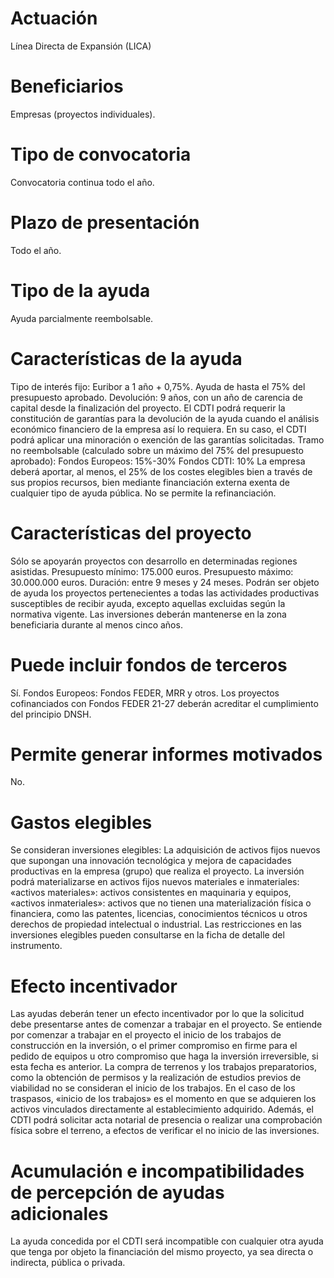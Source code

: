 # Actuación
Línea Directa de Expansión (LICA)

# Beneficiarios
Empresas (proyectos individuales).

# Tipo de convocatoria
Convocatoria continua todo el año.

# Plazo de presentación
Todo el año.

# Tipo de la ayuda
Ayuda parcialmente reembolsable.

# Características de la ayuda
Tipo de interés fijo: Euribor a 1 año + 0,75%. 
Ayuda de hasta el 75% del presupuesto aprobado.
Devolución: 9 años, con un año de carencia de capital desde la finalización del proyecto.
El CDTI podrá requerir la constitución de garantías para la devolución de la ayuda cuando el análisis económico financiero de la empresa así lo requiera.
En su caso, el CDTI podrá aplicar una minoración o exención de las garantías solicitadas.
Tramo no reembolsable (calculado sobre un máximo del 75% del presupuesto aprobado):
Fondos Europeos: 15%-30%
Fondos CDTI: 10%
La empresa deberá aportar, al menos, el 25% de los costes elegibles bien a través de sus propios recursos, bien mediante financiación externa exenta de cualquier tipo de ayuda pública. No se permite la refinanciación.

# Características del proyecto
Sólo se apoyarán proyectos con desarrollo en determinadas regiones asistidas.
Presupuesto mínimo: 175.000 euros.
Presupuesto máximo: 30.000.000 euros.
Duración: entre 9 meses y 24 meses.
Podrán ser objeto de ayuda los proyectos pertenecientes a todas las actividades productivas susceptibles de recibir ayuda, excepto aquellas excluidas según la normativa vigente.
Las inversiones deberán mantenerse en la zona beneficiaria durante al menos cinco años.

# Puede incluir fondos de terceros
Sí. Fondos Europeos: Fondos FEDER, MRR y otros.
Los proyectos cofinanciados con Fondos FEDER 21-27 deberán acreditar el cumplimiento del principio DNSH.

# Permite generar informes motivados
No.

# Gastos elegibles
Se consideran inversiones elegibles:
La adquisición de activos fijos nuevos que supongan una innovación tecnológica y mejora de capacidades productivas en la empresa (grupo) que realiza el proyecto.
La inversión podrá materializarse en activos fijos nuevos materiales e inmateriales:
«activos materiales»: activos consistentes en maquinaria y equipos,
«activos inmateriales»: activos que no tienen una materialización física o financiera, como las patentes, licencias, conocimientos técnicos u otros derechos de propiedad intelectual o industrial.
Las restricciones en las inversiones elegibles pueden consultarse en la ficha de detalle del instrumento.

# Efecto incentivador
Las ayudas deberán tener un efecto incentivador por lo que la solicitud debe presentarse antes de comenzar a trabajar en el proyecto. Se entiende por comenzar a trabajar en el proyecto el inicio de los trabajos de construcción en la inversión, o el primer compromiso en firme para el pedido de equipos u otro compromiso que haga la inversión irreversible, si esta fecha es anterior.
La compra de terrenos y los trabajos preparatorios, como la obtención de permisos y la realización de estudios previos de viabilidad no se consideran el inicio de los trabajos.
En el caso de los traspasos, «inicio de los trabajos» es el momento en que se adquieren los activos vinculados directamente al establecimiento adquirido.
Además, el CDTI podrá solicitar acta notarial de presencia o realizar una comprobación física sobre el terreno, a efectos de verificar el no inicio de las inversiones.

# Acumulación e incompatibilidades de percepción de ayudas adicionales
La ayuda concedida por el CDTI será incompatible con cualquier otra ayuda que tenga por objeto la financiación del mismo proyecto, ya sea directa o indirecta, pública o privada.

